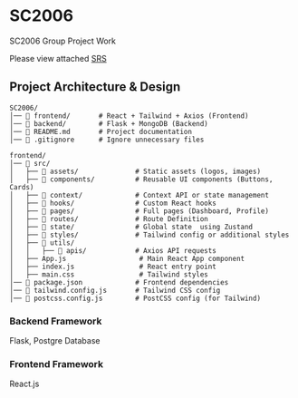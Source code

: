 # SC2006
SC2006 Group Project Work

Please view attached [SRS]((./SRS_Documentation.pdf))

## Project Architecture & Design



```
SC2006/
│── 📂 frontend/       # React + Tailwind + Axios (Frontend)
│── 📂 backend/        # Flask + MongoDB (Backend)
│── 📜 README.md       # Project documentation
│── 📜 .gitignore      # Ignore unnecessary files
```

```
frontend/
│── 📂 src/
│   ├── 📂 assets/              # Static assets (logos, images)
│   ├── 📂 components/          # Reusable UI components (Buttons, Cards)
│   ├── 📂 context/             # Context API or state management
│   ├── 📂 hooks/               # Custom React hooks
│   ├── 📂 pages/               # Full pages (Dashboard, Profile)
│   ├── 📂 routes/              # Route Definition   
│   ├── 📂 state/               # Global state  using Zustand
│   ├── 📂 styles/              # Tailwind config or additional styles
│   ├── 📂 utils/ 
│   │   ├── 📂 apis/            # Axios API requests
│   ├── App.js                  # Main React App component
│   ├── index.js                # React entry point
│   ├── main.css                # Tailwind styles
│── 📜 package.json             # Frontend dependencies
│── 📜 tailwind.config.js       # Tailwind CSS config
│── 📜 postcss.config.js        # PostCSS config (for Tailwind)
```

### Backend Framework

Flask, Postgre Database

### Frontend Framework

React.js
